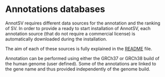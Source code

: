 # Annotations databases

AnnotSV requires different data sources for the annotation and the ranking of SV. In order to provide a ready to start installation of AnnotSV, each annotation source (that do not require a commercial license) is automatically downloaded during the installation.

The aim of each of these sources is fully explained in the [README](../../../README.AnnotSV_3.4.pdf) file.

Annotation can be performed using either the GRCh37 or GRCh38 build of the human genome (user defined). Some of the annotations are linked to the gene name and thus provided independently of the genome build.
